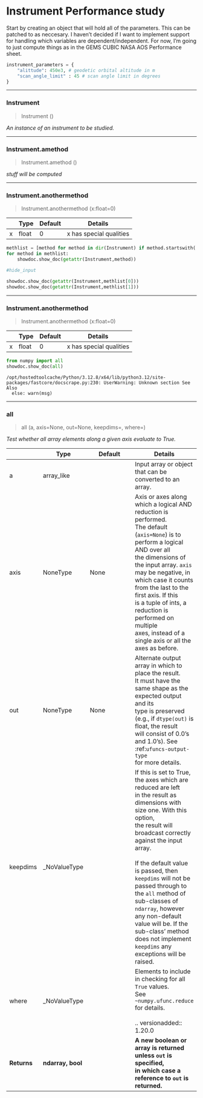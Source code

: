 # Instrument Performance study


<!-- WARNING: THIS FILE WAS AUTOGENERATED! DO NOT EDIT! -->

Start by creating an object that will hold all of the parameters. This
can be patched to as neccesary. I haven’t decided if I want to implement
support for handling which variables are dependent/independent. For now,
I’m going to just compute things as in the GEMS CUBIC NASA AOS
Performance sheet.

``` python
instrument_parameters = {
    "alittude": 450e3, # geodetic orbital altitude in m
    "scan_angle_limit" : 45 # scan angle limit in degrees
}
```

------------------------------------------------------------------------

### Instrument

>  Instrument ()

*An instance of an instrument to be studied.*

------------------------------------------------------------------------

### Instrument.amethod

>  Instrument.amethod ()

*stuff will be computed*

------------------------------------------------------------------------

### Instrument.anothermethod

>  Instrument.anothermethod (x:float=0)

<table>
<thead>
<tr>
<th></th>
<th><strong>Type</strong></th>
<th><strong>Default</strong></th>
<th><strong>Details</strong></th>
</tr>
</thead>
<tbody>
<tr>
<td>x</td>
<td>float</td>
<td>0</td>
<td>x has special qualities</td>
</tr>
</tbody>
</table>

``` python
methlist = [method for method in dir(Instrument) if method.startswith('__') is False]
for method in methlist:
    showdoc.show_doc(getattr(Instrument,method))
```

``` python
#hide_input

showdoc.show_doc(getattr(Instrument,methlist[0]))
showdoc.show_doc(getattr(Instrument,methlist[1]))
```

------------------------------------------------------------------------

### Instrument.anothermethod

>  Instrument.anothermethod (x:float=0)

<table>
<thead>
<tr>
<th></th>
<th><strong>Type</strong></th>
<th><strong>Default</strong></th>
<th><strong>Details</strong></th>
</tr>
</thead>
<tbody>
<tr>
<td>x</td>
<td>float</td>
<td>0</td>
<td>x has special qualities</td>
</tr>
</tbody>
</table>

``` python
from numpy import all
showdoc.show_doc(all)
```

    /opt/hostedtoolcache/Python/3.12.8/x64/lib/python3.12/site-packages/fastcore/docscrape.py:230: UserWarning: Unknown section See Also
      else: warn(msg)

------------------------------------------------------------------------

### all

>  all (a, axis=None, out=None, keepdims=<no value>, where=<no value>)

*Test whether all array elements along a given axis evaluate to True.*

<table>
<colgroup>
<col style="width: 6%" />
<col style="width: 25%" />
<col style="width: 34%" />
<col style="width: 34%" />
</colgroup>
<thead>
<tr>
<th></th>
<th><strong>Type</strong></th>
<th><strong>Default</strong></th>
<th><strong>Details</strong></th>
</tr>
</thead>
<tbody>
<tr>
<td>a</td>
<td>array_like</td>
<td></td>
<td>Input array or object that can be converted to an array.</td>
</tr>
<tr>
<td>axis</td>
<td>NoneType</td>
<td>None</td>
<td>Axis or axes along which a logical AND reduction is
performed.<br>The default (<code>axis=None</code>) is to perform a
logical AND over all<br>the dimensions of the input array.
<code>axis</code> may be negative, in<br>which case it counts from the
last to the first axis. If this<br>is a tuple of ints, a reduction is
performed on multiple<br>axes, instead of a single axis or all the axes
as before.</td>
</tr>
<tr>
<td>out</td>
<td>NoneType</td>
<td>None</td>
<td>Alternate output array in which to place the result.<br>It must have
the same shape as the expected output and its<br>type is preserved
(e.g., if <code>dtype(out)</code> is float, the result<br>will consist
of 0.0’s and 1.0’s). See :ref:<code>ufuncs-output-type</code><br>for
more details.</td>
</tr>
<tr>
<td>keepdims</td>
<td>_NoValueType</td>
<td><no value></td>
<td>If this is set to True, the axes which are reduced are left<br>in
the result as dimensions with size one. With this option,<br>the result
will broadcast correctly against the input array.<br><br>If the default
value is passed, then <code>keepdims</code> will not be<br>passed
through to the <code>all</code> method of sub-classes
of<br><code>ndarray</code>, however any non-default value will be. If
the<br>sub-class’ method does not implement <code>keepdims</code>
any<br>exceptions will be raised.</td>
</tr>
<tr>
<td>where</td>
<td>_NoValueType</td>
<td><no value></td>
<td>Elements to include in checking for all <code>True</code>
values.<br>See <code>~numpy.ufunc.reduce</code> for details.<br><br>..
versionadded:: 1.20.0</td>
</tr>
<tr>
<td><strong>Returns</strong></td>
<td><strong>ndarray, bool</strong></td>
<td></td>
<td><strong>A new boolean or array is returned unless <code>out</code>
is specified,<br>in which case a reference to <code>out</code> is
returned.</strong></td>
</tr>
</tbody>
</table>
